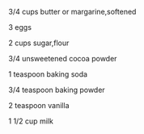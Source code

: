 3/4 cups butter or margarine,softened

3 eggs

2 cups sugar,flour

3/4 unsweetened cocoa powder

1 teaspoon baking soda

3/4 teaspoon baking powder

2 teaspoon vanilla

1 1/2 cup milk